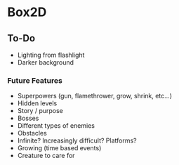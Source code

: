 # Box2D

## To-Do

- Lighting from flashlight
- Darker background

### Future Features

- Superpowers (gun, flamethrower, grow, shrink, etc...)
- Hidden levels
- Story / purpose
- Bosses
- Different types of enemies
- Obstacles
- Infinite? Increasingly difficult? Platforms?
- Growing (time based events)
- Creature to care for
